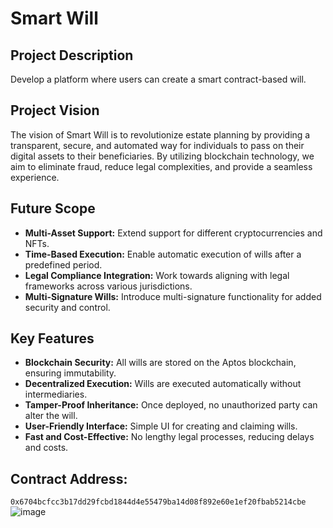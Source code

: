 # Smart Will

## Project Description
Develop a platform where users can create a smart contract-based will.

## Project Vision
The vision of Smart Will is to revolutionize estate planning by providing a transparent, secure, and automated way for individuals to pass on their digital assets to their beneficiaries. By utilizing blockchain technology, we aim to eliminate fraud, reduce legal complexities, and provide a seamless experience.

## Future Scope
- **Multi-Asset Support:** Extend support for different cryptocurrencies and NFTs.
- **Time-Based Execution:** Enable automatic execution of wills after a predefined period.
- **Legal Compliance Integration:** Work towards aligning with legal frameworks across various jurisdictions.
- **Multi-Signature Wills:** Introduce multi-signature functionality for added security and control.

## Key Features
- **Blockchain Security:** All wills are stored on the Aptos blockchain, ensuring immutability.
- **Decentralized Execution:** Wills are executed automatically without intermediaries.
- **Tamper-Proof Inheritance:** Once deployed, no unauthorized party can alter the will.
- **User-Friendly Interface:** Simple UI for creating and claiming wills.
- **Fast and Cost-Effective:** No lengthy legal processes, reducing delays and costs.

## Contract Address:
`0x6704bcfcc3b17dd29fcbd1844d4e55479ba14d08f892e60e1ef20fbab5214cbe`
![image](https://github.com/user-attachments/assets/bb7069e7-a94d-47e7-995d-8200365afcca)

